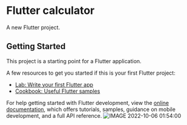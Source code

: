 # Flutter calculator

A new Flutter project.

## Getting Started

This project is a starting point for a Flutter application.

A few resources to get you started if this is your first Flutter project:

- [Lab: Write your first Flutter app](https://docs.flutter.dev/get-started/codelab)
- [Cookbook: Useful Flutter samples](https://docs.flutter.dev/cookbook)

For help getting started with Flutter development, view the
[online documentation](https://docs.flutter.dev/), which offers tutorials,
samples, guidance on mobile development, and a full API reference.
![IMAGE 2022-10-06 01:54:00](https://user-images.githubusercontent.com/86294468/194162036-4e3a3db0-4cb7-4c40-856a-3035c90c1b8b.jpg)
